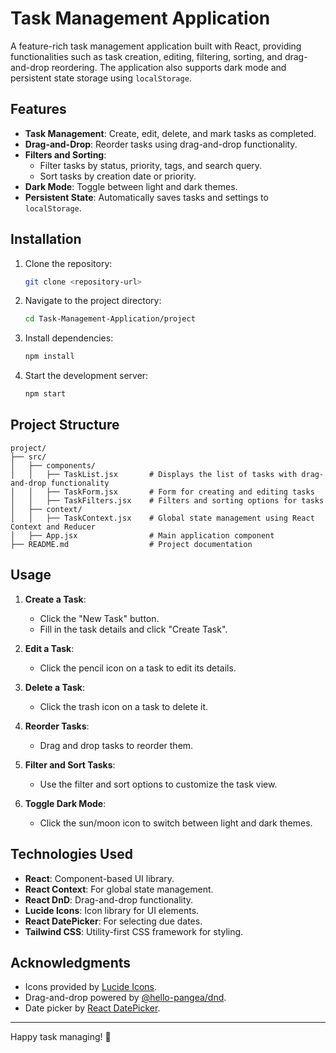 # Task Management Application

A feature-rich task management application built with React, providing functionalities such as task creation, editing, filtering, sorting, and drag-and-drop reordering. The application also supports dark mode and persistent state storage using `localStorage`.

## Features

- **Task Management**: Create, edit, delete, and mark tasks as completed.
- **Drag-and-Drop**: Reorder tasks using drag-and-drop functionality.
- **Filters and Sorting**:
  - Filter tasks by status, priority, tags, and search query.
  - Sort tasks by creation date or priority.
- **Dark Mode**: Toggle between light and dark themes.
- **Persistent State**: Automatically saves tasks and settings to `localStorage`.

## Installation

1. Clone the repository:
   ```bash
   git clone <repository-url>
   ```
2. Navigate to the project directory:
   ```bash
   cd Task-Management-Application/project
   ```
3. Install dependencies:
   ```bash
   npm install
   ```
4. Start the development server:
   ```bash
   npm start
   ```

## Project Structure

```
project/
├── src/
│   ├── components/
│   │   ├── TaskList.jsx       # Displays the list of tasks with drag-and-drop functionality
│   │   ├── TaskForm.jsx       # Form for creating and editing tasks
│   │   ├── TaskFilters.jsx    # Filters and sorting options for tasks
│   ├── context/
│   │   ├── TaskContext.jsx    # Global state management using React Context and Reducer
│   ├── App.jsx                # Main application component
├── README.md                  # Project documentation
```

## Usage

1. **Create a Task**:
   - Click the "New Task" button.
   - Fill in the task details and click "Create Task".

2. **Edit a Task**:
   - Click the pencil icon on a task to edit its details.

3. **Delete a Task**:
   - Click the trash icon on a task to delete it.

4. **Reorder Tasks**:
   - Drag and drop tasks to reorder them.

5. **Filter and Sort Tasks**:
   - Use the filter and sort options to customize the task view.

6. **Toggle Dark Mode**:
   - Click the sun/moon icon to switch between light and dark themes.

## Technologies Used

- **React**: Component-based UI library.
- **React Context**: For global state management.
- **React DnD**: Drag-and-drop functionality.
- **Lucide Icons**: Icon library for UI elements.
- **React DatePicker**: For selecting due dates.
- **Tailwind CSS**: Utility-first CSS framework for styling.


## Acknowledgments

- Icons provided by [Lucide Icons](https://lucide.dev/).
- Drag-and-drop powered by [@hello-pangea/dnd](https://github.com/hello-pangea/dnd).
- Date picker by [React DatePicker](https://reactdatepicker.com/).

---
Happy task managing! 🎉